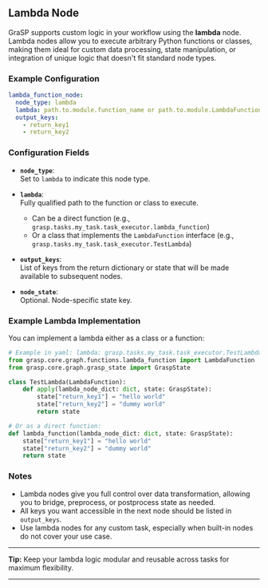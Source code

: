 ## Lambda Node

GraSP supports custom logic in your workflow using the **lambda** node. Lambda nodes allow you to execute arbitrary Python functions or classes, making them ideal for custom data processing, state manipulation, or integration of unique logic that doesn't fit standard node types.

### Example Configuration

```yaml
lambda_function_node:
  node_type: lambda
  lambda: path.to.module.function_name or path.to.module.LambdaFunctionImplementationClass
  output_keys: 
    - return_key1
    - return_key2 
```

### Configuration Fields

- **`node_type`**:  
  Set to `lambda` to indicate this node type.

- **`lambda`**:  
  Fully qualified path to the function or class to execute.  
  - Can be a direct function (e.g., `grasp.tasks.my_task.task_executor.lambda_function`)
  - Or a class that implements the `LambdaFunction` interface (e.g., `grasp.tasks.my_task.task_executor.TestLambda`)

- **`output_keys`**:  
  List of keys from the return dictionary or state that will be made available to subsequent nodes.

- **`node_state`**:  
  Optional. Node-specific state key.

### Example Lambda Implementation

You can implement a lambda either as a class or a function:

```python
# Example in yaml: lambda: grasp.tasks.my_task.task_executor.TestLambda
from grasp.core.graph.functions.lambda_function import LambdaFunction
from grasp.core.graph.grasp_state import GraspState

class TestLambda(LambdaFunction):
    def apply(lambda_node_dict: dict, state: GraspState):
        state["return_key1"] = "hello world"
        state["return_key2"] = "dummy world"
        return state

# Or as a direct function:
def lambda_function(lambda_node_dict: dict, state: GraspState):
    state["return_key1"] = "hello world"
    state["return_key2"] = "dummy world"
    return state
```

### Notes

- Lambda nodes give you full control over data transformation, allowing you to bridge, preprocess, or postprocess state as needed.
- All keys you want accessible in the next node should be listed in `output_keys`.
- Use lambda nodes for any custom task, especially when built-in nodes do not cover your use case.

---

**Tip:** Keep your lambda logic modular and reusable across tasks for maximum flexibility.

---